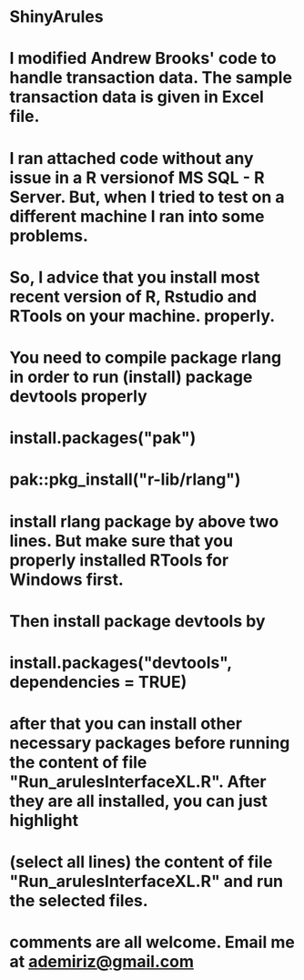 # ShinyArules
# I modified Andrew Brooks' code to handle transaction data. The sample transaction data is given in Excel file. 
# I ran attached code without any issue in a R versionof MS SQL - R Server. But, when I tried to test on a different machine I ran into some problems. 
# So, I advice that you install most recent version of R, Rstudio and RTools on your machine. properly.
# You need to compile package rlang in order to run (install) package devtools properly 
# install.packages("pak")
# pak::pkg_install("r-lib/rlang")
# install rlang package by above two lines. But make sure that you properly installed RTools for Windows first. 
# Then install package devtools by
# install.packages("devtools", dependencies = TRUE)
# after that you can install other necessary packages before running the content of file "Run_arulesInterfaceXL.R". After they are all installed, you can just highlight 
# (select all lines) the content of file "Run_arulesInterfaceXL.R" and run the selected files.
# comments are all welcome. Email me at ademiriz@gmail.com
